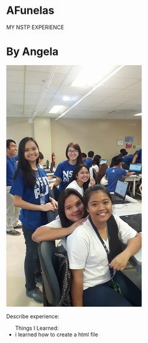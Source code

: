 # AFunelas
<!DOCTYPE html>
<html>
<head>
MY NSTP EXPERIENCE
</head>
<body>
<h1> By Angela </h1>
<img src="Gela.jpg"
alt=”me and my mentors”>

<p> Describe experience: </p>
<ul> Things I Learned:
<li> i learned how to create a html file </li>
</ul>
</html>
